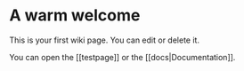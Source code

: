 # A warm welcome

This is your first wiki page. You can edit or delete it.

You can open the [[testpage]] or the [[docs|Documentation]].